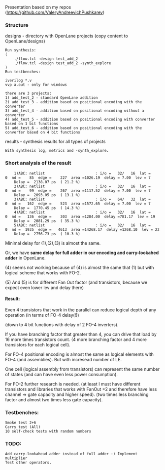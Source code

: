 Presentation based on my repos (https://github.com/ValeryAndreevichPushkarev)

### Structure


designs - directory with OpenLane projects (copy content to OpenLane/designs)

	Run synthesis:
	(
		./flow.tcl -design test_add_2
		./flow.tcl -design test_add_2 -synth_explore 
	)
	Run testbenches:

	iverilog *.v
	vvp a.out - only for windows

	there are 3 projects:
	1) add_test_2 - standard OpenLane addition
	2) add_test_3 - addition based on positional encoding with the converter
	3) add_test_4 - addition based on positional encoding without a converter
	4) add_test_5 - addition based on positional encoding with converter based on 1 bit functions
	5) add_test_6 - addition based on positional encoding with the converter based on 4 bit functions


results - synthesis results for all types of projects

	With synthesis log, metrics and -synth_explore.
### Short analysis of the result

		1)ABC: netlist                       : i/o =   32/   16  lat =    0  nd =    85  edge =    227  area =1026.19  delay = 7.00  lev = 7
		Delay =  2138.07 ps  ( 21.2 %)  
		2)ABC: netlist                       : i/o =   32/   16  lat =    0  nd =    99  edge =    267  area =1117.52  delay = 7.00  lev = 7
		Delay =  2093.05 ps  ( 13.1 %)
		3)ABC: netlist                       : i/o =   64/   32  lat =    0  nd =   162  edge =    523  area =1572.65  delay = 7.00  lev = 7
		Delay =  1770.45 ps  ( 14.3 %)
		4)ABC: netlist                       : i/o =   32/   16  lat =    0  nd =   136  edge =    303  area =1284.00  delay =781.17  lev = 19
		Delay =  2081.29 ps  ( 35.3 %)     
		5)ABC: netlist                       : i/o =   32/   16  lat =    0  nd =  1935  edge =   4613  area =14268.17  delay =1268.10  lev = 22
		Delay =  2756.73 ps  ( 10.3 %)


Minimal delay for (1),(2),(3) is almost the same. 

Or, we have **same delay for full adder in our encoding and carry-lookahed adder** in OpenLane.

(4) seems not working because of (4) is almost the same that (1) but with logical scheme that works with FO-2. 

(5) And (5) is for different Fan Out factor (and transistors, because we expect even lower lev and delay there)

#### Result: 
Even 4 transistors that work in the parallel can reduce logical depth of any operation (in terms of FO-4 delay(!))

(down to 4 bit functions with delay of 2 FO-4 inverters).

If you have branching factor that greater than 4, you can drive that load by 16 more times transistors count. (4 more branching factor and 4 more transistors for each logical cell).

For FO-4 positional encoding is almost the same as logical elements with FO-4 (and assemblies). But with incresead number of LE.

One cell (logical assembly from transistors) can represent the same number of states (and can have even less power consumption).

For FO-2 further research is needed. (at least I must have different transistors and libraries that works with FanOut =2 and therefore have less channel => gate capacity and higher speed). (two times less branching factor and almost two times less gate capacity).

### Testbenches:
	Smoke test 2+6
	Carry test (All)
	10 self-check tests with random numbers

### TODO:
	
	Add carry-lookahead adder instead of full adder :) Implement multiplier
	Test other operators.
